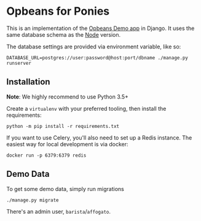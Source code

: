 # Opbeans for Ponies

This is an implementation of the [Opbeans Demo app](http://opbeans.com) in Django. It uses the same
database schema as the [Node](https://github.com/opbeat/opbeans) version.

The database settings are provided via environment variable, like so:

    DATABASE_URL=postgres://user:password@host:port/dbname ./manage.py runserver

## Installation

**Note**: We highly recommend to use Python 3.5+

Create a `virtualenv` with your preferred tooling, then install the requirements:

    python -m pip install -r requirements.txt
    
If you want to use Celery, you'll also need to set up a Redis instance.
The easiest way for local development is via docker:

    docker run -p 6379:6379 redis


## Demo Data

To get some demo data, simply run migrations

    ./manage.py migrate

There's an admin user, `barista`/`affogato`.
